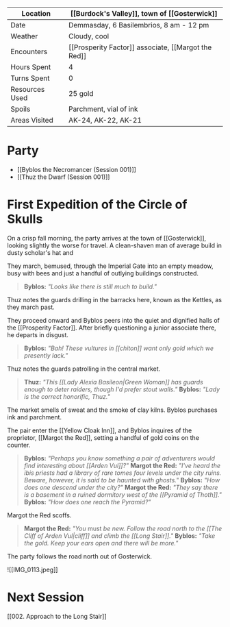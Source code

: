 | Location | [[Burdock's Valley]], town of [[Gosterwick]] |
| - | - |
| Date | Demmasday, 6 Basilembrios, 8 am - 12 pm |
| Weather | Cloudy, cool |
| Encounters | [[Prosperity Factor]] associate, [[Margot the Red]] |
| Hours Spent | 4 |
| Turns Spent | 0 |
| Resources Used | 25 gold |
| Spoils | Parchment, vial of ink |
| Areas Visited | AK-24, AK-22, AK-21 |

# Party
- [[Byblos the Necromancer (Session 001)]]
- [[Thuz the Dwarf (Session 001)]]
# First Expedition of the Circle of Skulls

On a crisp fall morning, the party arrives at the town of [[Gosterwick]], looking slightly the worse for travel. A clean-shaven man of average build in dusty scholar's hat and 

They march, bemused, through the Imperial Gate into an empty meadow, busy with bees and just a handful of outlying buildings constructed.
> **Byblos:** *"Looks like there is still much to build."*
 
Thuz notes the guards drilling in the barracks here, known as the Kettles, as they march past.

They proceed onward and Byblos peers into the quiet and dignified halls of the [[Prosperity Factor]]. After briefly questioning a junior associate there, he departs in disgust.
> **Byblos:** *"Bah! These vultures in [[chiton]] want only gold which we presently lack."*

Thuz notes the guards patrolling in the central market.
> **Thuz:** *"This [[Lady Alexia Basileon|Green Woman]] has guards enough to deter raiders, though I'd prefer stout walls."*
> **Byblos:** *"Lady is the correct honorific, Thuz."*

The market smells of sweat and the smoke of clay kilns. Byblos purchases ink and parchment.

The pair enter the [[Yellow Cloak Inn]], and Byblos inquires of the proprietor, [[Margot the Red]], setting a handful of gold coins on the counter.
> **Byblos:** *"Perhaps you know something a pair of adventurers would find interesting about [[Arden Vul]]?"*
> **Margot the Red:** *"I've heard the ibis priests had a library of rare tomes four levels under the city ruins. Beware, however, it is said to be haunted with ghosts."*
> **Byblos:** *"How does one descend under the city?"*
> **Margot the Red:** *"They say there is a basement in a ruined dormitory west of the [[Pyramid of Thoth]]."*
> **Byblos:** *"How does one reach the Pyramid?"*

Margot the Red scoffs.
> **Margot the Red:** *"You* must *be new. Follow the road north to the [[The Cliff of Arden Vul|cliff]] and climb the [[Long Stair]]."*
> **Byblos:** *"Take the gold. Keep your ears open and there will be more."*

The party follows the road north out of Gosterwick.

![[IMG_0113.jpeg]]
# Next Session
[[002. Approach to the Long Stair]]